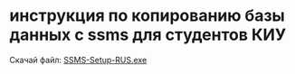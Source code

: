 # инструкция по копированию базы данных с ssms для студентов КИУ
Скачай файл: <a href="https://github.com/MaksimFomin06/instructions-for-copying-a-database-from-SSMS/blob/main/ssms/SSMS-Setup-RUS.exe" download>SSMS-Setup-RUS.exe</a>